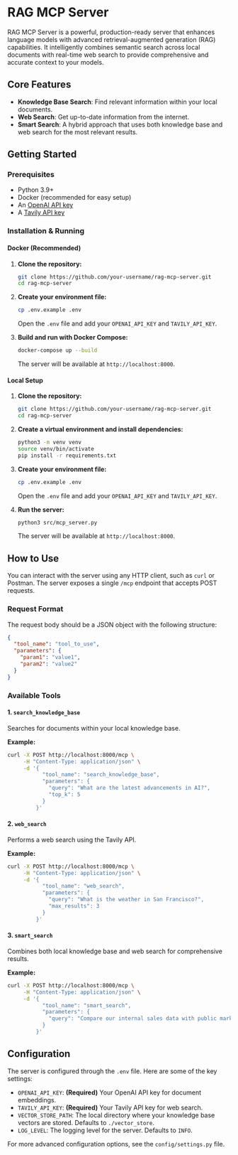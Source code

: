 # RAG MCP Server

RAG MCP Server is a powerful, production-ready server that enhances language models with advanced retrieval-augmented generation (RAG) capabilities. It intelligently combines semantic search across local documents with real-time web search to provide comprehensive and accurate context to your models.

## Core Features

- **Knowledge Base Search**: Find relevant information within your local documents.
- **Web Search**: Get up-to-date information from the internet.
- **Smart Search**: A hybrid approach that uses both knowledge base and web search for the most relevant results.

## Getting Started

### Prerequisites

- Python 3.9+
- Docker (recommended for easy setup)
- An [OpenAI API key](https://platform.openai.com/api-keys)
- A [Tavily API key](https://tavily.com/#api)

### Installation & Running

#### Docker (Recommended)

1.  **Clone the repository:**
    ```bash
    git clone https://github.com/your-username/rag-mcp-server.git
    cd rag-mcp-server
    ```

2.  **Create your environment file:**
    ```bash
    cp .env.example .env
    ```
    Open the `.env` file and add your `OPENAI_API_KEY` and `TAVILY_API_KEY`.

3.  **Build and run with Docker Compose:**
    ```bash
    docker-compose up --build
    ```
    The server will be available at `http://localhost:8000`.

#### Local Setup

1.  **Clone the repository:**
    ```bash
    git clone https://github.com/your-username/rag-mcp-server.git
    cd rag-mcp-server
    ```

2.  **Create a virtual environment and install dependencies:**
    ```bash
    python3 -m venv venv
    source venv/bin/activate
    pip install -r requirements.txt
    ```

3.  **Create your environment file:**
    ```bash
    cp .env.example .env
    ```
    Open the `.env` file and add your `OPENAI_API_KEY` and `TAVILY_API_KEY`.

4.  **Run the server:**
    ```bash
    python3 src/mcp_server.py
    ```
    The server will be available at `http://localhost:8000`.

## How to Use

You can interact with the server using any HTTP client, such as `curl` or Postman. The server exposes a single `/mcp` endpoint that accepts POST requests.

### Request Format

The request body should be a JSON object with the following structure:

```json
{
  "tool_name": "tool_to_use",
  "parameters": {
    "param1": "value1",
    "param2": "value2"
  }
}
```

### Available Tools

#### 1. `search_knowledge_base`

Searches for documents within your local knowledge base.

**Example:**

```bash
curl -X POST http://localhost:8000/mcp \
     -H "Content-Type: application/json" \
     -d '{
           "tool_name": "search_knowledge_base",
           "parameters": {
             "query": "What are the latest advancements in AI?",
             "top_k": 5
           }
         }'
```

#### 2. `web_search`

Performs a web search using the Tavily API.

**Example:**

```bash
curl -X POST http://localhost:8000/mcp \
     -H "Content-Type: application/json" \
     -d '{
           "tool_name": "web_search",
           "parameters": {
             "query": "What is the weather in San Francisco?",
             "max_results": 3
           }
         }'
```

#### 3. `smart_search`

Combines both local knowledge base and web search for comprehensive results.

**Example:**

```bash
curl -X POST http://localhost:8000/mcp \
     -H "Content-Type: application/json" \
     -d '{
           "tool_name": "smart_search",
           "parameters": {
             "query": "Compare our internal sales data with public market trends."
           }
         }'
```

## Configuration

The server is configured through the `.env` file. Here are some of the key settings:

- `OPENAI_API_KEY`: **(Required)** Your OpenAI API key for document embeddings.
- `TAVILY_API_KEY`: **(Required)** Your Tavily API key for web search.
- `VECTOR_STORE_PATH`: The local directory where your knowledge base vectors are stored. Defaults to `./vector_store`.
- `LOG_LEVEL`: The logging level for the server. Defaults to `INFO`.

For more advanced configuration options, see the `config/settings.py` file.